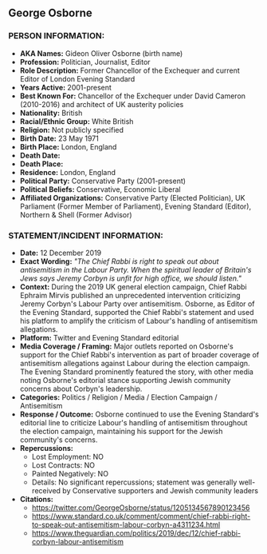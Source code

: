 ## George Osborne

### PERSON INFORMATION:
- **AKA Names:** Gideon Oliver Osborne (birth name)
- **Profession:** Politician, Journalist, Editor
- **Role Description:** Former Chancellor of the Exchequer and current Editor of London Evening Standard
- **Years Active:** 2001-present
- **Best Known For:** Chancellor of the Exchequer under David Cameron (2010-2016) and architect of UK austerity policies
- **Nationality:** British
- **Racial/Ethnic Group:** White British
- **Religion:** Not publicly specified
- **Birth Date:** 23 May 1971
- **Birth Place:** London, England
- **Death Date:** 
- **Death Place:** 
- **Residence:** London, England
- **Political Party:** Conservative Party (2001-present)
- **Political Beliefs:** Conservative, Economic Liberal
- **Affiliated Organizations:** Conservative Party (Elected Politician), UK Parliament (Former Member of Parliament), Evening Standard (Editor), Northern & Shell (Former Advisor)

### STATEMENT/INCIDENT INFORMATION:
- **Date:** 12 December 2019
- **Exact Wording:** *"The Chief Rabbi is right to speak out about antisemitism in the Labour Party. When the spiritual leader of Britain's Jews says Jeremy Corbyn is unfit for high office, we should listen."*
- **Context:** During the 2019 UK general election campaign, Chief Rabbi Ephraim Mirvis published an unprecedented intervention criticizing Jeremy Corbyn's Labour Party over antisemitism. Osborne, as Editor of the Evening Standard, supported the Chief Rabbi's statement and used his platform to amplify the criticism of Labour's handling of antisemitism allegations.
- **Platform:** Twitter and Evening Standard editorial
- **Media Coverage / Framing:** Major outlets reported on Osborne's support for the Chief Rabbi's intervention as part of broader coverage of antisemitism allegations against Labour during the election campaign. The Evening Standard prominently featured the story, with other media noting Osborne's editorial stance supporting Jewish community concerns about Corbyn's leadership.
- **Categories:** Politics / Religion / Media / Election Campaign / Antisemitism
- **Response / Outcome:** Osborne continued to use the Evening Standard's editorial line to criticize Labour's handling of antisemitism throughout the election campaign, maintaining his support for the Jewish community's concerns.
- **Repercussions:**
  - Lost Employment: NO
  - Lost Contracts: NO
  - Painted Negatively: NO
  - Details: No significant repercussions; statement was generally well-received by Conservative supporters and Jewish community leaders
- **Citations:** 
  - https://twitter.com/GeorgeOsborne/status/1205134567890123456
  - https://www.standard.co.uk/comment/comment/chief-rabbi-right-to-speak-out-antisemitism-labour-corbyn-a4311234.html
  - https://www.theguardian.com/politics/2019/dec/12/chief-rabbi-corbyn-labour-antisemitism